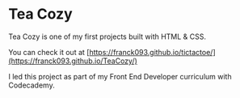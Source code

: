 # Tea Cozy

Tea Cozy is one of my first projects built with HTML & CSS.

You can check it out at [https://franck093.github.io/tictactoe/](https://franck093.github.io/TeaCozy/)

I led this project as part of my Front End Developer curriculum with Codecademy.
